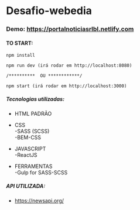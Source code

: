 # Desafio-webedia
### Demo: https://portalnoticiasrlbl.netlify.com
#### TO START:
```
npm install
```
```
npm run dev (irá rodar em http://localhost:8080)
```
    /**********  OU ************/
```
npm start (irá rodar em http://localhost:3000)
```
##### Tecnologias utilizadas:
- HTML PADRÃO </br>
- CSS 
  </br>
  -SASS (SCSS)
  </br>
  -BEM-CSS </br>
- JAVASCRIPT 
  </br>
  -ReactJS 
  
 - FERRAMENTAS
    </br>
    -Gulp for SASS-SCSS

##### API UTILIZADA:
- https://newsapi.org/
